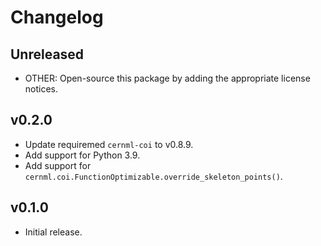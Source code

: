 <!--
SPDX-FileCopyrightText: 2020-2023 CERN
SPDX-FileCopyrightText: 2023 GSI Helmholtzzentrum für Schwerionenforschung
SPDX-FileNotice: All rights not expressly granted are reserved.

SPDX-License-Identifier: GPL-3.0-or-later OR EUPL-1.2+
-->

# Changelog

## Unreleased

- OTHER: Open-source this package by adding the appropriate license notices.

## v0.2.0

- Update requiremed `cernml-coi` to v0.8.9.
- Add support for Python 3.9.
- Add support for `cernml.coi.FunctionOptimizable.override_skeleton_points()`.

## v0.1.0

- Initial release.
